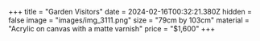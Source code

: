 +++
title = "Garden Visitors"
date = 2024-02-16T00:32:21.380Z
hidden = false
image = "images/img_3111.png"
size = "79cm by 103cm"
material = "Acrylic on canvas with a matte varnish"
price = "$1,600"
+++
